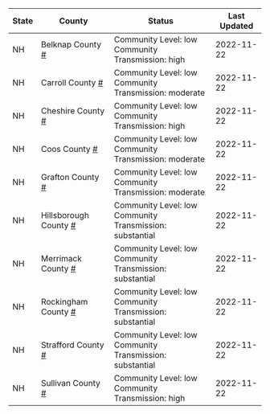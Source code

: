 State | County | Status | Last Updated
--- | --- | --- | --- 
NH | Belknap County <a href="#belknap_county">#</a> | <a name="belknap_county"></a>Community Level: low<br/>Community Transmission: high | 2022-11-22
NH | Carroll County <a href="#carroll_county">#</a> | <a name="carroll_county"></a>Community Level: low<br/>Community Transmission: moderate | 2022-11-22
NH | Cheshire County <a href="#cheshire_county">#</a> | <a name="cheshire_county"></a>Community Level: low<br/>Community Transmission: high | 2022-11-22
NH | Coos County <a href="#coos_county">#</a> | <a name="coos_county"></a>Community Level: low<br/>Community Transmission: moderate | 2022-11-22
NH | Grafton County <a href="#grafton_county">#</a> | <a name="grafton_county"></a>Community Level: low<br/>Community Transmission: moderate | 2022-11-22
NH | Hillsborough County <a href="#hillsborough_county">#</a> | <a name="hillsborough_county"></a>Community Level: low<br/>Community Transmission: substantial | 2022-11-22
NH | Merrimack County <a href="#merrimack_county">#</a> | <a name="merrimack_county"></a>Community Level: low<br/>Community Transmission: substantial | 2022-11-22
NH | Rockingham County <a href="#rockingham_county">#</a> | <a name="rockingham_county"></a>Community Level: low<br/>Community Transmission: substantial | 2022-11-22
NH | Strafford County <a href="#strafford_county">#</a> | <a name="strafford_county"></a>Community Level: low<br/>Community Transmission: substantial | 2022-11-22
NH | Sullivan County <a href="#sullivan_county">#</a> | <a name="sullivan_county"></a>Community Level: low<br/>Community Transmission: high | 2022-11-22
